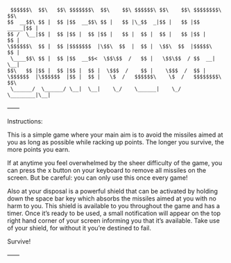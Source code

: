 

	 $$$$$$\  $$\   $$\ $$$$$$$\  $$\    $$\ $$$$$$\ $$\    $$\ $$$$$$$$\ $$\ 
	$$  __$$\ $$ |  $$ |$$  __$$\ $$ |   $$ |\_$$  _|$$ |   $$ |$$  _____|$$ |
	$$ /  \__|$$ |  $$ |$$ |  $$ |$$ |   $$ |  $$ |  $$ |   $$ |$$ |      $$ |
	\$$$$$$\  $$ |  $$ |$$$$$$$  |\$$\  $$  |  $$ |  \$$\  $$  |$$$$$\    $$ |
	 \____$$\ $$ |  $$ |$$  __$$<  \$$\$$  /   $$ |   \$$\$$  / $$  __|   \__|
	$$\   $$ |$$ |  $$ |$$ |  $$ |  \$$$  /    $$ |    \$$$  /  $$ |          
	\$$$$$$  |\$$$$$$  |$$ |  $$ |   \$  /   $$$$$$\    \$  /   $$$$$$$$\ $$\ 
	 \______/  \______/ \__|  \__|    \_/    \______|    \_/    \________|\__|

——

Instructions:

This is a simple game where your main aim is to avoid the missiles aimed at you as long as
possible while racking up points. The longer you survive, the more points you earn.

If at anytime you feel overwhelmed by the sheer difficulty of the game, you can press the x
button on your keyboard to remove all missiles on the screen. But be careful: you can only 
use this once every game!

Also at your disposal is a powerful shield that can be activated by holding down the space 
bar key which absorbs the missiles aimed at you with no harm to you. This shield is available
to you throughout the game and has a timer. Once it’s ready to be used, a small notification
will appear on the top right hand corner of your screen informing you that it’s available.
Take use of your shield, for without it you’re destined to fail.

Survive!

——

